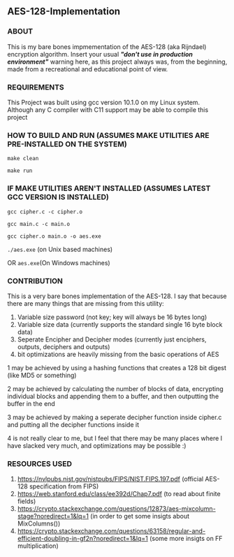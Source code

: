 ## AES-128-Implementation
### ABOUT
This is my bare bones impmementation of the AES-128 (aka Rijndael) encryption algorithm. Insert your usual _**"don't use in production environment"**_ warning here, 
as this project always was, from the beginning, made from a recreational and educational point of view.

### REQUIREMENTS
This Project was built using gcc version 10.1.0 on my Linux system. Although any C compiler with C11 support may be able to compile this project

### HOW TO BUILD AND RUN (ASSUMES MAKE UTILITIES ARE PRE-INSTALLED ON THE SYSTEM)
`make clean`

`make run`

### IF MAKE UTILITIES AREN'T INSTALLED (ASSUMES LATEST GCC VERSION IS INSTALLED)
`gcc cipher.c -c cipher.o`

`gcc main.c -c main.o`

`gcc cipher.o main.o -o aes.exe`

`./aes.exe` (on Unix based machines)

OR `aes.exe`(On Windows machines)

### CONTRIBUTION
This is a very bare bones implementation of the AES-128. I say that because there are many things that are missing from this utility:

1. Variable size password (not key; key will always be 16 bytes long)
2. Variable size data (currently supports the standard single 16 byte block data)
3. Seperate Encipher and Decipher modes (currently just enciphers, outputs, deciphers and outputs)
4. bit optimizations are heavily missing from the basic operations of AES

1 may be achieved by using a hashing functions that creates a 128 bit digest (like MD5 or something)

2 may be achieved by calculating the number of blocks of data, encrypting individual blocks and appending them to a buffer, and then outputting the buffer in the end

3 may be achieved by making a seperate decipher function inside cipher.c and putting all the decipher functions inside it

4 is not really clear to me, but I feel that there may be many places where I have slacked very much, and optimizations may be possible :)

### RESOURCES USED
1. https://nvlpubs.nist.gov/nistpubs/FIPS/NIST.FIPS.197.pdf (official AES-128 specification from FIPS)
2. https://web.stanford.edu/class/ee392d/Chap7.pdf (to read about finite fields)
3. https://crypto.stackexchange.com/questions/12873/aes-mixcolumn-stage?noredirect=1&lq=1 (in order to get some insigts about MixColumns()) 
4. https://crypto.stackexchange.com/questions/63158/regular-and-efficient-doubling-in-gf2n?noredirect=1&lq=1 (some more insigts on FF multiplication)

